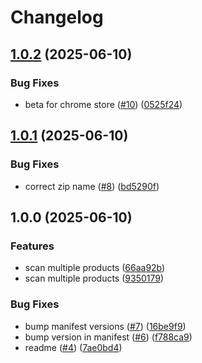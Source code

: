 # Changelog

## [1.0.2](https://github.com/anthonyangel/next-price-checker/compare/v1.0.1...v1.0.2) (2025-06-10)


### Bug Fixes

* beta for chrome store ([#10](https://github.com/anthonyangel/next-price-checker/issues/10)) ([0525f24](https://github.com/anthonyangel/next-price-checker/commit/0525f241b25bfe683ae43926d5e6f64a13b9e7b1))

## [1.0.1](https://github.com/anthonyangel/next-price-checker/compare/v1.0.0...v1.0.1) (2025-06-10)


### Bug Fixes

* correct zip name ([#8](https://github.com/anthonyangel/next-price-checker/issues/8)) ([bd5290f](https://github.com/anthonyangel/next-price-checker/commit/bd5290fc0f0a46d3af7a4d281b12b5b07e936acc))

## 1.0.0 (2025-06-10)


### Features

* scan multiple products ([66aa92b](https://github.com/anthonyangel/next-price-checker/commit/66aa92b1eeedfacd366800c24fafb17f6e58f850))
* scan multiple products ([9350179](https://github.com/anthonyangel/next-price-checker/commit/9350179e8437974ef09790437f8aa155ad59397d))


### Bug Fixes

* bump manifest versions ([#7](https://github.com/anthonyangel/next-price-checker/issues/7)) ([16be9f9](https://github.com/anthonyangel/next-price-checker/commit/16be9f97841831fe04551c9714a4321804a49204))
* bump version in manifest ([#6](https://github.com/anthonyangel/next-price-checker/issues/6)) ([f788ca9](https://github.com/anthonyangel/next-price-checker/commit/f788ca98fb05387a6d5d7456ca291abe183bc5be))
* readme ([#4](https://github.com/anthonyangel/next-price-checker/issues/4)) ([7ae0bd4](https://github.com/anthonyangel/next-price-checker/commit/7ae0bd46bba5f0cdb15514cee344dfbf4801672b))
